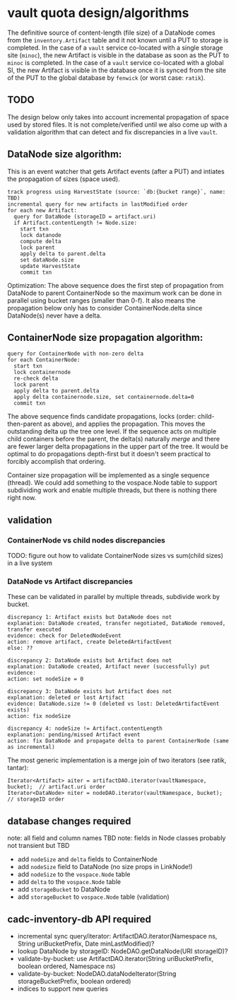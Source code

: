 # vault quota design/algorithms

The definitive source of content-length (file size) of a DataNode comes from the
`inventory.Artifact` table and it not known until a PUT to storage is completed.
In the case of a `vault` service co-located with a single storage site (`minoc`),
the new Artifact is visible in the database as soon as the PUT to `minoc` is
completed. In the case of a `vault` service co-located with a global SI, the new 
Artifact is visible in the database once it is synced from the site of the PUT to 
the global database by `fenwick` (or worst case: `ratik`).

## TODO
The design below only takes into account incremental propagation of space used 
by stored files. It is not complete/verified until we also come up with a validation
algorithm that can detect and fix discrepancies in a live `vault`.

## DataNode size algorithm:
This is an event watcher that gets Artifact events (after a PUT) and intiates the
propagation of sizes (space used).
```
track progress using HarvestState (source: `db:{bucket range}`, name: TBD)
incremental query for new artifacts in lastModified order
for each new Artifact:
  query for DataNode (storageID = artifact.uri)
  if Artifact.contentLength != Node.size:
    start txn
    lock datanode
    compute delta
    lock parent
    apply delta to parent.delta
    set dataNode.size
    update HarvestState
    commit txn
```
Optimization: The above sequence does the first step of propagation from DataNode to 
parent ContainerNode so the maximum work can be done in parallel using bucket ranges 
(smaller than 0-f). It also means the propagation below only has to consider 
ContainerNode.delta since DataNode(s) never have a delta.

## ContainerNode size propagation algorithm:
```
query for ContainerNode with non-zero delta
for each ContainerNode:
  start txn
  lock containernode
  re-check delta
  lock parent
  apply delta to parent.delta
  apply delta containernode.size, set containernode.delta=0
  commit txn
```
The above sequence finds candidate propagations, locks (order: child-then-parent as above), 
and applies the propagation. This moves the outstanding delta up the tree one level. If the
sequence acts on multiple child containers before the parent, the delta(s) naturally
_merge_ and there are fewer larger delta propagations in the upper part of the tree. It would
be optimal to do propagations depth-first but it doesn't seem practical to forcibly accomplish 
that ordering.

Container size propagation will be implemented as a single sequence (thread). We could add
something to the vospace.Node table to support subdividing work and enable multiple threads, 
but there is nothing there right now.

## validation

### ContainerNode vs child nodes discrepancies
TODO: figure out how to validate ContainerNode sizes vs sum(child sizes) in a live system

### DataNode vs Artifact discrepancies
These can be validated in parallel by multiple threads, subdivide work by bucket.

```
discrepancy 1: Artifact exists but DataNode does not
explanation: DataNode created, transfer negotiated, DataNode removed, transfer executed
evidence: check for DeletedNodeEvent
action: remove artifact, create DeletedArtifactEvent
else: ??

discrepancy 2: DataNode exists but Artifact does not
explanation: DataNode created, Artifact never (successfully) put
evidence: 
action: set nodeSize = 0

discrepancy 3: DataNode exists but Artifact does not
explanation: deleted or lost Artifact
evidence: DataNode.size != 0 (deleted vs lost: DeletedArtifactEvent exists)
action: fix nodeSize

discrepancy 4: nodeSize != Artifact.contentLength
explanation: pending/missed Artifact event
action: fix DataNode and propagate delta to parent ContainerNode (same as incremental)
```

The most generic implementation is a merge join of two iterators (see ratik, tantar):
```
Iterator<Artifact> aiter = artifactDAO.iterator(vaultNamespace, bucket);  // artifact.uri order
Iterator<DataNode> niter = nodeDAO.iterator(vaultNamespace, bucket);      // storageID order 
```

## database changes required
note: all field and column names TBD
note: fields in Node classes probably not transient but TBD
* add `nodeSize` and `delta` fields to ContainerNode
* add `nodeSize` field to DataNode (no size props in LinkNode!)
* add `nodeSize` to the `vospace.Node` table
* add `delta` to the `vospace.Node` table
* add `storageBucket` to DataNode
* add `storageBucket` to `vospace.Node` table (validation)
## cadc-inventory-db API required
* incremental sync query/iterator: ArtifactDAO.iterator(Namespace ns, String uriBucketPrefix, Date minLastModified)?
* lookup DataNode by storageID: NodeDAO.getDataNode(URI storageID)?
* validate-by-bucket: use ArtifactDAO.iterator(String uriBucketPrefix, boolean ordered, Namespace ns)
* validate-by-bucket: NodeDAO.dataNodeIterator(String storageBucketPrefix, boolean ordered)
* indices to support new queries

